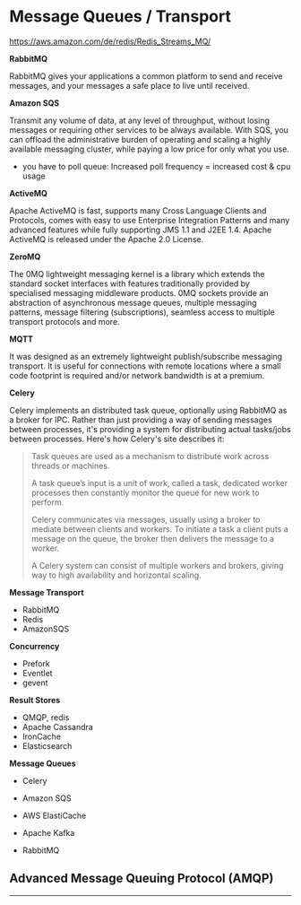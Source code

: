 # Message Queues / Transport





https://aws.amazon.com/de/redis/Redis_Streams_MQ/



**RabbitMQ**

RabbitMQ gives your applications a common platform to send and receive messages, and your messages a safe place to live until received.

**Amazon SQS**

Transmit any volume of data, at any level of throughput, without losing messages or requiring other services to be always available. With SQS, you can  offload the administrative burden of operating and scaling a highly  available messaging cluster, while paying a low price for only what you  use.

- you have to poll queue: Increased poll frequency = increased cost & cpu usage







**ActiveMQ**

Apache ActiveMQ is fast, supports many Cross Language Clients and Protocols,  comes with easy to use Enterprise Integration Patterns and many advanced features while fully supporting JMS 1.1 and J2EE 1.4. Apache ActiveMQ  is released under the Apache 2.0 License.

**ZeroMQ**

The 0MQ lightweight messaging kernel is a library which extends the  standard socket interfaces with features traditionally provided by  specialised messaging middleware products. 0MQ sockets provide an  abstraction of asynchronous message queues, multiple messaging patterns, message filtering (subscriptions), seamless access to multiple  transport protocols and more.

**MQTT**

It was designed as an extremely lightweight publish/subscribe messaging  transport. It is useful for connections with remote locations where a  small code footprint is required and/or network bandwidth is at a  premium.



**Celery**

Celery implements an distributed task queue, optionally using  RabbitMQ as a broker for IPC. Rather than just providing a way of  sending messages between processes, it's providing a system for  distributing actual tasks/jobs between processes. Here's how Celery's  site describes it:

> Task queues are used as a mechanism to distribute work across threads  or machines.
>
> A task queue’s input is a unit of work, called a task, dedicated  worker processes then constantly monitor the queue for new work to  perform.
>
> Celery communicates via messages, usually using a broker to mediate  between clients and workers. To initiate a task a client puts a  message on the queue, the broker then delivers the message to a  worker.
>
> A Celery system can consist of multiple workers and brokers, giving  way to high availability and horizontal scaling.







**Message Transport**

- RabbitMQ
- Redis
- AmazonSQS



**Concurrency**

- Prefork
- Eventlet
- gevent



**Result Stores**

- QMQP, redis
- Apache Cassandra
- IronCache
- Elasticsearch



**Message Queues**

- Celery
- Amazon SQS



- AWS ElastiCache

- Apache Kafka
- RabbitMQ







## Advanced Message Queuing Protocol (AMQP)





****
